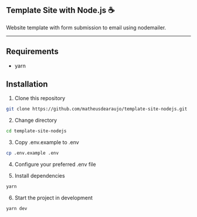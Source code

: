 Template Site with Node.js :coffee:
------------

Website template with form submission to email using nodemailer.

<hr>

Requirements
------------
 - yarn
 
Installation
------------
 
 1. Clone this repository
 ```sh
 git clone https://github.com/matheusdearaujo/template-site-nodejs.git
 ```
 2. Change directory
 ```sh
 cd template-site-nodejs
 ```
  3. Copy .env.example to .env
 ```sh
 cp .env.example .env
 ```
  4. Configure your preferred .env file

  5. Install dependencies
 ```sh
 yarn
 ```
 6. Start the project in development
 ```sh
 yarn dev
 ```